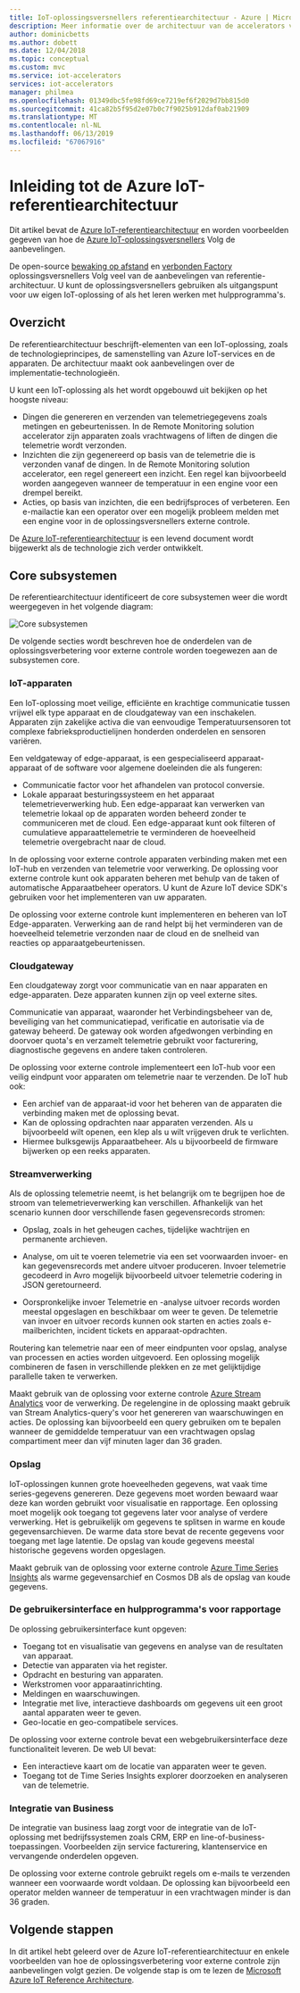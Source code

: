 ```yaml
---
title: IoT-oplossingsversnellers referentiearchitectuur - Azure | Microsoft Docs
description: Meer informatie over de architectuur van de accelerators verwijzing voor de Azure IoT-oplossing. De bestaande oplossingsversnellers gebruikmaken van deze verwijzende architectuur. U kunt ook de referentiearchitectuur gebruiken wanneer u uw eigen aangepaste IoT-oplossingen bouwen.
author: dominicbetts
ms.author: dobett
ms.date: 12/04/2018
ms.topic: conceptual
ms.custom: mvc
ms.service: iot-accelerators
services: iot-accelerators
manager: philmea
ms.openlocfilehash: 01349dbc5fe98fd69ce7219ef6f2029d7bb815d0
ms.sourcegitcommit: 41ca82b5f95d2e07b0c7f9025b912daf0ab21909
ms.translationtype: MT
ms.contentlocale: nl-NL
ms.lasthandoff: 06/13/2019
ms.locfileid: "67067916"
---
```

# <a name="introduction-to-the-azure-iot-reference-architecture"></a>Inleiding tot de Azure IoT-referentiearchitectuur

Dit artikel bevat de [Azure IoT-referentiearchitectuur](https://aka.ms/iotrefarchitecture) en worden voorbeelden gegeven van hoe de [Azure IoT-oplossingsversnellers](about-iot-accelerators.md) Volg de aanbevelingen.

De open-source [bewaking op afstand](iot-accelerators-remote-monitoring-sample-walkthrough.md) en [verbonden Factory](iot-accelerators-connected-factory-features.md) oplossingsversnellers Volg veel van de aanbevelingen van referentie-architectuur. U kunt de oplossingsversnellers gebruiken als uitgangspunt voor uw eigen IoT-oplossing of als het leren werken met hulpprogramma's.

## <a name="overview"></a>Overzicht

De referentiearchitectuur beschrijft-elementen van een IoT-oplossing, zoals de technologieprincipes, de samenstelling van Azure IoT-services en de apparaten. De architectuur maakt ook aanbevelingen over de implementatie-technologieën.

U kunt een IoT-oplossing als het wordt opgebouwd uit bekijken op het hoogste niveau:

* Dingen die genereren en verzenden van telemetriegegevens zoals metingen en gebeurtenissen. In de Remote Monitoring solution accelerator zijn apparaten zoals vrachtwagens of liften de dingen die telemetrie wordt verzonden.
* Inzichten die zijn gegenereerd op basis van de telemetrie die is verzonden vanaf de dingen. In de Remote Monitoring solution accelerator, een regel genereert een inzicht. Een regel kan bijvoorbeeld worden aangegeven wanneer de temperatuur in een engine voor een drempel bereikt.
* Acties, op basis van inzichten, die een bedrijfsproces of verbeteren. Een e-mailactie kan een operator over een mogelijk probleem melden met een engine voor in de oplossingsversnellers externe controle.

De [Azure IoT-referentiearchitectuur](https://aka.ms/iotrefarchitecture) is een levend document wordt bijgewerkt als de technologie zich verder ontwikkelt.

## <a name="core-subsystems"></a>Core subsystemen

De referentiearchitectuur identificeert de core subsystemen weer die wordt weergegeven in het volgende diagram:

![Core subsystemen](media/iot-accelerators-architecture-overview/coresubsystems1.png)

De volgende secties wordt beschreven hoe de onderdelen van de oplossingsverbetering voor externe controle worden toegewezen aan de subsystemen core.

### <a name="iot-devices"></a>IoT-apparaten

Een IoT-oplossing moet veilige, efficiënte en krachtige communicatie tussen vrijwel elk type apparaat en de cloudgateway van een inschakelen. Apparaten zijn zakelijke activa die van eenvoudige Temperatuursensoren tot complexe fabrieksproductielijnen honderden onderdelen en sensoren variëren.

Een veldgateway of edge-apparaat, is een gespecialiseerd apparaat-apparaat of de software voor algemene doeleinden die als fungeren:

* Communicatie factor voor het afhandelen van protocol conversie.
* Lokale apparaat besturingssysteem en het apparaat telemetrieverwerking hub. Een edge-apparaat kan verwerken van telemetrie lokaal op de apparaten worden beheerd zonder te communiceren met de cloud. Een edge-apparaat kunt ook filteren of cumulatieve apparaattelemetrie te verminderen de hoeveelheid telemetrie overgebracht naar de cloud.

In de oplossing voor externe controle apparaten verbinding maken met een IoT-hub en verzenden van telemetrie voor verwerking. De oplossing voor externe controle kunt ook apparaten beheren met behulp van de taken of automatische Apparaatbeheer operators. U kunt de Azure IoT device SDK's gebruiken voor het implementeren van uw apparaten.

De oplossing voor externe controle kunt implementeren en beheren van IoT Edge-apparaten. Verwerking aan de rand helpt bij het verminderen van de hoeveelheid telemetrie verzonden naar de cloud en de snelheid van reacties op apparaatgebeurtenissen.

### <a name="cloud-gateway"></a>Cloudgateway

Een cloudgateway zorgt voor communicatie van en naar apparaten en edge-apparaten. Deze apparaten kunnen zijn op veel externe sites.

Communicatie van apparaat, waaronder het Verbindingsbeheer van de, beveiliging van het communicatiepad, verificatie en autorisatie via de gateway beheerd. De gateway ook worden afgedwongen verbinding en doorvoer quota's en verzamelt telemetrie gebruikt voor facturering, diagnostische gegevens en andere taken controleren.

De oplossing voor externe controle implementeert een IoT-hub voor een veilig eindpunt voor apparaten om telemetrie naar te verzenden. De IoT hub ook:

* Een archief van de apparaat-id voor het beheren van de apparaten die verbinding maken met de oplossing bevat.
* Kan de oplossing opdrachten naar apparaten verzenden. Als u bijvoorbeeld wilt openen, een klep als u wilt vrijgeven druk te verlichten.
* Hiermee bulksgewijs Apparaatbeheer. Als u bijvoorbeeld de firmware bijwerken op een reeks apparaten.

### <a name="stream-processing"></a>Streamverwerking

Als de oplossing telemetrie neemt, is het belangrijk om te begrijpen hoe de stroom van telemetrieverwerking kan verschillen. Afhankelijk van het scenario kunnen door verschillende fasen gegevensrecords stromen:

* Opslag, zoals in het geheugen caches, tijdelijke wachtrijen en permanente archieven.

* Analyse, om uit te voeren telemetrie via een set voorwaarden invoer- en kan gegevensrecords met andere uitvoer produceren. Invoer telemetrie gecodeerd in Avro mogelijk bijvoorbeeld uitvoer telemetrie codering in JSON geretourneerd.

* Oorspronkelijke invoer Telemetrie en -analyse uitvoer records worden meestal opgeslagen en beschikbaar om weer te geven. De telemetrie van invoer en uitvoer records kunnen ook starten en acties zoals e-mailberichten, incident tickets en apparaat-opdrachten.

Routering kan telemetrie naar een of meer eindpunten voor opslag, analyse van processen en acties worden uitgevoerd. Een oplossing mogelijk combineren de fasen in verschillende plekken en ze met gelijktijdige parallelle taken te verwerken.

Maakt gebruik van de oplossing voor externe controle [Azure Stream Analytics](/azure/stream-analytics/) voor de verwerking. De regelengine in de oplossing maakt gebruik van Stream Analytics-query's voor het genereren van waarschuwingen en acties. De oplossing kan bijvoorbeeld een query gebruiken om te bepalen wanneer de gemiddelde temperatuur van een vrachtwagen opslag compartiment meer dan vijf minuten lager dan 36 graden.

### <a name="storage"></a>Opslag

IoT-oplossingen kunnen grote hoeveelheden gegevens, wat vaak time series-gegevens genereren. Deze gegevens moet worden bewaard waar deze kan worden gebruikt voor visualisatie en rapportage. Een oplossing moet mogelijk ook toegang tot gegevens later voor analyse of verdere verwerking. Het is gebruikelijk om gegevens te splitsen in warme en koude gegevensarchieven. De warme data store bevat de recente gegevens voor toegang met lage latentie. De opslag van koude gegevens meestal historische gegevens worden opgeslagen.

Maakt gebruik van de oplossing voor externe controle [Azure Time Series Insights](/azure/time-series-insights/) als warme gegevensarchief en Cosmos DB als de opslag van koude gegevens.

### <a name="ui-and-reporting-tools"></a>De gebruikersinterface en hulpprogramma's voor rapportage

De oplossing gebruikersinterface kunt opgeven:

* Toegang tot en visualisatie van gegevens en analyse van de resultaten van apparaat.
* Detectie van apparaten via het register.
* Opdracht en besturing van apparaten.
* Werkstromen voor apparaatinrichting.
* Meldingen en waarschuwingen.
* Integratie met live, interactieve dashboards om gegevens uit een groot aantal apparaten weer te geven.  
* Geo-locatie en geo-compatibele services.

De oplossing voor externe controle bevat een webgebruikersinterface deze functionaliteit leveren. De web UI bevat:

* Een interactieve kaart om de locatie van apparaten weer te geven.
* Toegang tot de Time Series Insights explorer doorzoeken en analyseren van de telemetrie.

### <a name="business-integration"></a>Integratie van Business

De integratie van business laag zorgt voor de integratie van de IoT-oplossing met bedrijfssystemen zoals CRM, ERP en line-of-business-toepassingen. Voorbeelden zijn service facturering, klantenservice en vervangende onderdelen opgeven.

De oplossing voor externe controle gebruikt regels om e-mails te verzenden wanneer een voorwaarde wordt voldaan. De oplossing kan bijvoorbeeld een operator melden wanneer de temperatuur in een vrachtwagen minder is dan 36 graden.

## <a name="next-steps"></a>Volgende stappen

In dit artikel hebt geleerd over de Azure IoT-referentiearchitectuur en enkele voorbeelden van hoe de oplossingsverbetering voor externe controle zijn aanbevelingen volgt gezien. De volgende stap is om te lezen de [Microsoft Azure IoT Reference Architecture](https://aka.ms/iotrefarchitecture).